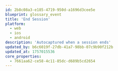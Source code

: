 ```yaml
---
id: 2b8c08a3-e185-4719-950d-a1696d3cee5e
blueprint: glossary_event
title: 'End Session'
platform:
  - web
  - ios
  - android
description: 'Autocaptured when a session ends'
updated_by: b6c6019f-27db-41a7-98bb-07c9b90f212b
updated_at: 1757015536
core_properties:
  - 7661aa62-ce58-4c11-85dc-d689b5cd2654
---
```

